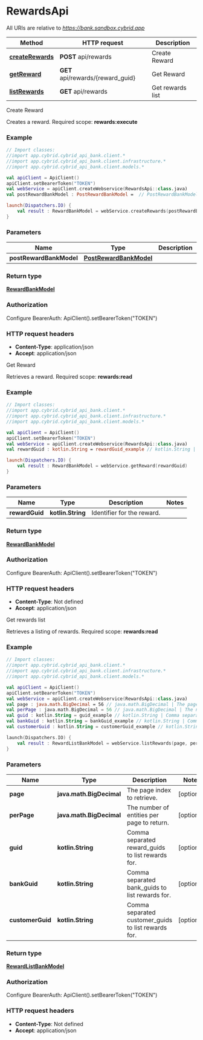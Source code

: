 # RewardsApi

All URIs are relative to *https://bank.sandbox.cybrid.app*

Method | HTTP request | Description
------------- | ------------- | -------------
[**createRewards**](RewardsApi.md#createRewards) | **POST** api/rewards | Create Reward
[**getReward**](RewardsApi.md#getReward) | **GET** api/rewards/{reward_guid} | Get Reward
[**listRewards**](RewardsApi.md#listRewards) | **GET** api/rewards | Get rewards list



Create Reward

Creates a reward.  Required scope: **rewards:execute**

### Example
```kotlin
// Import classes:
//import app.cybrid.cybrid_api_bank.client.*
//import app.cybrid.cybrid_api_bank.client.infrastructure.*
//import app.cybrid.cybrid_api_bank.client.models.*

val apiClient = ApiClient()
apiClient.setBearerToken("TOKEN")
val webService = apiClient.createWebservice(RewardsApi::class.java)
val postRewardBankModel : PostRewardBankModel =  // PostRewardBankModel | 

launch(Dispatchers.IO) {
    val result : RewardBankModel = webService.createRewards(postRewardBankModel)
}
```

### Parameters

Name | Type | Description  | Notes
------------- | ------------- | ------------- | -------------
 **postRewardBankModel** | [**PostRewardBankModel**](PostRewardBankModel.md)|  |

### Return type

[**RewardBankModel**](RewardBankModel.md)

### Authorization


Configure BearerAuth:
    ApiClient().setBearerToken("TOKEN")

### HTTP request headers

 - **Content-Type**: application/json
 - **Accept**: application/json


Get Reward

Retrieves a reward.  Required scope: **rewards:read**

### Example
```kotlin
// Import classes:
//import app.cybrid.cybrid_api_bank.client.*
//import app.cybrid.cybrid_api_bank.client.infrastructure.*
//import app.cybrid.cybrid_api_bank.client.models.*

val apiClient = ApiClient()
apiClient.setBearerToken("TOKEN")
val webService = apiClient.createWebservice(RewardsApi::class.java)
val rewardGuid : kotlin.String = rewardGuid_example // kotlin.String | Identifier for the reward.

launch(Dispatchers.IO) {
    val result : RewardBankModel = webService.getReward(rewardGuid)
}
```

### Parameters

Name | Type | Description  | Notes
------------- | ------------- | ------------- | -------------
 **rewardGuid** | **kotlin.String**| Identifier for the reward. |

### Return type

[**RewardBankModel**](RewardBankModel.md)

### Authorization


Configure BearerAuth:
    ApiClient().setBearerToken("TOKEN")

### HTTP request headers

 - **Content-Type**: Not defined
 - **Accept**: application/json


Get rewards list

Retrieves a listing of rewards.  Required scope: **rewards:read**

### Example
```kotlin
// Import classes:
//import app.cybrid.cybrid_api_bank.client.*
//import app.cybrid.cybrid_api_bank.client.infrastructure.*
//import app.cybrid.cybrid_api_bank.client.models.*

val apiClient = ApiClient()
apiClient.setBearerToken("TOKEN")
val webService = apiClient.createWebservice(RewardsApi::class.java)
val page : java.math.BigDecimal = 56 // java.math.BigDecimal | The page index to retrieve.
val perPage : java.math.BigDecimal = 56 // java.math.BigDecimal | The number of entities per page to return.
val guid : kotlin.String = guid_example // kotlin.String | Comma separated reward_guids to list rewards for.
val bankGuid : kotlin.String = bankGuid_example // kotlin.String | Comma separated bank_guids to list rewards for.
val customerGuid : kotlin.String = customerGuid_example // kotlin.String | Comma separated customer_guids to list rewards for.

launch(Dispatchers.IO) {
    val result : RewardListBankModel = webService.listRewards(page, perPage, guid, bankGuid, customerGuid)
}
```

### Parameters

Name | Type | Description  | Notes
------------- | ------------- | ------------- | -------------
 **page** | **java.math.BigDecimal**| The page index to retrieve. | [optional]
 **perPage** | **java.math.BigDecimal**| The number of entities per page to return. | [optional]
 **guid** | **kotlin.String**| Comma separated reward_guids to list rewards for. | [optional]
 **bankGuid** | **kotlin.String**| Comma separated bank_guids to list rewards for. | [optional]
 **customerGuid** | **kotlin.String**| Comma separated customer_guids to list rewards for. | [optional]

### Return type

[**RewardListBankModel**](RewardListBankModel.md)

### Authorization


Configure BearerAuth:
    ApiClient().setBearerToken("TOKEN")

### HTTP request headers

 - **Content-Type**: Not defined
 - **Accept**: application/json

